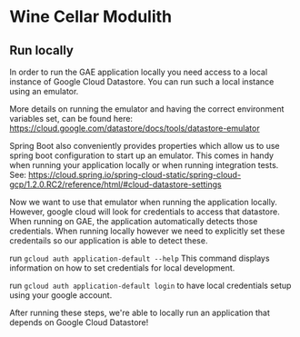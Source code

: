 # Wine Cellar Modulith

## Run locally

In order to run the GAE application locally you need access to a local instance of Google Cloud Datastore.
You can run such a local instance using an emulator.

More details on running the emulator and having the correct environment variables set, can be found here: https://cloud.google.com/datastore/docs/tools/datastore-emulator

Spring Boot also conveniently provides properties which allow us to use spring boot configuration to start up an emulator. 
This comes in handy when running your application locally or when running integration tests.
See: https://cloud.spring.io/spring-cloud-static/spring-cloud-gcp/1.2.0.RC2/reference/html/#cloud-datastore-settings

Now we want to use that emulator when running the application locally.
However, google cloud will look for credentials to access that datastore. 
When running on GAE, the application automatically detects those credentials. 
When running locally however we need to explicitly set these credentails so our application is able to detect these.

run `gcloud auth application-default --help`
This command displays information on how to set credentials for local development.

run `gcloud auth application-default login` to have local credentials setup using your google account.

After running these steps, we're able to locally run an application that depends on Google Cloud Datastore!
